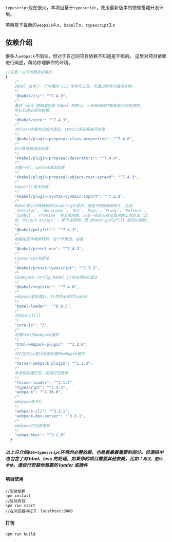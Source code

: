 `typescript`现在很火，本项目基于`typescript`，使用最新版本的依赖搭建开发环境。

项目基于最新的`webpack`4.x、`babel`7.x、`typescript`3.x

## 依赖介绍

很多人`webpack`不陌生，但对于自己的项目依赖不知道是干嘛的。
这里对项目依赖进行阐述，帮助你理解你的环境。

```javascript
//注意：以下依赖是必需的
{
    /*
    Babel 自带了一个内置的 CLI 命令行工具，可通过命令行编译文件。
    */
    "@babel/cli": "^7.4.3",
    /*
    看到`core`就知道它是`babel`的核心，一些转码操作都是基于它完成的,
    所以它是必须的依赖。
    */
    "@babel/core": "^7.4.3",
    /*
    对class中属性初始化语法、static语法等进行处理
    */
    "@babel/plugin-proposal-class-properties": "^7.4.0",
    /*
    ES7装饰器语法处理
    */
    "@babel/plugin-proposal-decorators": "^7.4.0",
    /*
    对象rest、spread语法处理
    */
    "@babel/plugin-proposal-object-rest-spread": "^7.4.3",
    /*
    import()语法处理
    */
    "@babel/plugin-syntax-dynamic-import": "^7.2.0",
    /*
    Babel默认只转换新的JavaScript语法，但是不转换新的API，比如
    `Iterator`、`Generator`、`Set`、`Maps`、`Proxy`、`Reflect`、
    `Symbol`、`Promise` 等全局对象，以及一些定义在全局对象上的方法（比
    如 `Object.assign` ）都不会转码。而`@babel/polyfill`就可以做到。
    */
    "@babel/polyfill": "^7.4.3",
    /*
    根据指定环境来转码，这个不用说，必装
    */
    "@babel/preset-env": "^7.4.3",
    /*
    typescript的预设
    */
    "@babel/preset-typescript": "^7.3.3",
    /*
    让webpack.config.babel.js也支持ES6语法
    */
    "@babel/register": "^7.4.0",
    /*
    webpack里处理js、ts文件必须的loader
    */
    "babel-loader": "^8.0.5",
    /*
    动态polyfill
    */
    "core-js": "3",
    /*
    处理html的webpack插件
    */
    "html-webpack-plugin": "^3.2.0",
    /*
    对打包的js进行压缩处理的webapck插件
    */
    "terser-webpack-plugin": "^1.2.3",
    /*
    多进程处理打包，加快打包速度
    */
    "thread-loader": "^2.1.2",
    "typescript": "^3.4.5",
    "webpack": "^4.30.0",
    /*
    webpack命令行
    */
    "webpack-cli": "^3.3.1",
    "webpack-dev-server": "^3.3.1",
    /*
    webpack打包进度条
    */
    "webpackbar": "^3.2.0"
  }
```

##### 以上只介绍`ES6+typescript`环境的必需依赖，也是最最最重要的部分。但源码中也包含了对 html、less 的处理，如果你的项目需要其他依赖，比如：`样式、图片、字体`，请自行安装你想要的 loader 或插件

#### 项目使用

```
//安装依赖
npm install
//启动项目
npm run start
//在浏览器中打开：localhost:8080
```

#### 打包

```
npm run build
```
